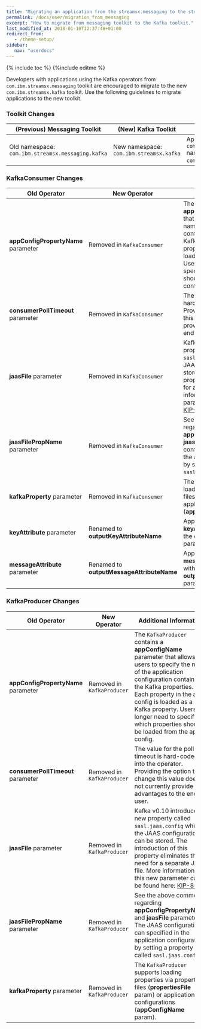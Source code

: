 ```yaml
---
title: "Migrating an application from the streamsx.messaging to the streamsx.kafka toolkit"
permalink: /docs/user/migration_from_messaging
excerpt: "How to migrate from messaging toolkit to the Kafka toolkit."
last_modified_at: 2018-01-10T12:37:48+01:00
redirect_from:
   - /theme-setup/
sidebar:
   nav: "userdocs"
---
```

{% include toc %}
{%include editme %}

Developers with applications using the Kafka operators from `com.ibm.streamsx.messaging` toolkit are encouraged
to migrate to the new `com.ibm.streamsx.kafka` toolkit. Use the following guidelines to migrate applications to the new toolkit. 

### Toolkit Changes

| (Previous) Messaging Toolkit | (New) Kafka Toolkit | Additional Information |
| --- | --- | --- | 
| Old namespace: `com.ibm.streamsx.messaging.kafka` | New namespace: `com.ibm.streamsx.kafka` | Applications need to replace the `com.ibm.streamsx.messaging.kafka` namespace with `com.ibm.streamsx.kafka`. |

### KafkaConsumer Changes

| Old Operator | New Operator | Additional Information |
| --- | --- | --- | 
| **appConfigPropertyName** parameter | Removed in `KafkaConsumer` | The `KafkaConsumer` contains a **appConfigName** parameter that allows users to specify the name of the application configuration containing the Kafka properties. Each property in the app config is loaded as a Kafka property. Users no longer need to specify which properties should be loaded from the app config. |
| **consumerPollTimeout** parameter | Removed in `KafkaConsumer` | The value for the poll timeout is hard-coded into the operator. Providing the option to change this value does not currently provide any advantages to the end-user. | 
| **jaasFile** parameter | Removed in `KafkaConsumer` | Kafka v0.10 introduced a new property called `sasl.jaas.config` where the JAAS configuration can be stored. The introduction of this property eliminates the need for a separate JAAS file. More information on this new parameter can be found here: [KIP-85](https://cwiki.apache.org/confluence/display/KAFKA/KIP-85%3A+Dynamic+JAAS+configuration+for+Kafka+clients)|
| **jaasFilePropName** parameter | Removed in `KafkaConsumer` | See the above comments regarding **appConfigPropertyName** and **jaasFile** parameters. The JAAS configuration can specified in the application configuration by setting a property called `sasl.jaas.config`. |
| **kafkaProperty** parameter | Removed in `KafkaConsumer` | The `KafkaConsumer` supports loading properties via property files (**propertiesFile** param) or application configurations (**appConfigName** param). |
| **keyAttribute** parameter | Renamed to **outputKeyAttributeName** | Applications should replace the **keyAttribute** parameter with the **outputKeyAttributeName** parameter. |
| **messageAttribute** parameter | Renamed to **outputMessageAttributeName** | Application should replace the **messageAttribute** parameter with the **outputMessageAttributeName** parameter. |

### KafkaProducer Changes

| Old Operator | New Operator | Additional Information |
| --- | --- | --- | 
| **appConfigPropertyName** parameter | Removed in `KafkaProducer` | The `KafkaProducer` contains a **appConfigName** parameter that allows users to specify the name of the application configuration containing the Kafka properties. Each property in the app config is loaded as a Kafka property. Users no longer need to specify which properties should be loaded from the app config. |
| **consumerPollTimeout** parameter | Removed in `KafkaProducer` | The value for the poll timeout is hard-coded into the operator. Providing the option to change this value does not currently provide any advantages to the end-user. | 
| **jaasFile** parameter | Removed in `KafkaProducer` | Kafka v0.10 introduced a new property called `sasl.jaas.config` where the JAAS configuration can be stored. The introduction of this property eliminates the need for a separate JAAS file. More information on this new parameter can be found here: [KIP-85](https://cwiki.apache.org/confluence/display/KAFKA/KIP-85%3A+Dynamic+JAAS+configuration+for+Kafka+clients)|
| **jaasFilePropName** parameter | Removed in `KafkaProducer` | See the above comments regarding **appConfigPropertyName** and **jaasFile** parameters. The JAAS configuration can specified in the application configuration by setting a property called `sasl.jaas.config`. |
| **kafkaProperty** parameter | Removed in `KafkaProducer` | The `KafkaProducer` supports loading properties via property files (**propertiesFile** param) or application configurations (**appConfigName** param). |
